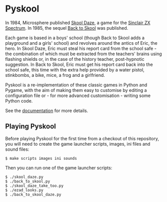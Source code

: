 Pyskool
=======
In 1984, Microsphere published
[Skool Daze](https://en.wikipedia.org/wiki/Skool_Daze), a game for the
[Sinclair ZX Spectrum](https://en.wikipedia.org/wiki/ZX_Spectrum). In 1985, the
sequel [Back to Skool](https://en.wikipedia.org/wiki/Back_to_Skool) was
published.

Each game is based in a boys' school (though Back to Skool adds a playground
and a girls' school) and revolves around the antics of Eric, the hero. In Skool
Daze, Eric must steal his report card from the school safe - the combination of
which must be extracted from the teachers' brains using flashing shields or, in
the case of the history teacher, post-hypnotic suggestion. In Back to Skool,
Eric must get his report card back into the school safe, this time with the
extra help provided by a water pistol, stinkbombs, a bike, mice, a frog and a
girlfriend.

Pyskool is a re-implementation of these classic games in Python and Pygame,
with the aim of making them easy to customise by editing a configuration file
or - for more advanced customisation - writing some Python code.

See the [documentation](https://skoolkid.github.io/pyskool/) for more details.

Playing Pyskool
---------------
Before playing Pyskool for the first time from a checkout of this repository,
you will need to create the game launcher scripts, images, ini files and sound
files:

    $ make scripts images ini sounds

Then you can run one of the game launcher scripts:

    $ ./skool_daze.py
    $ ./back_to_skool.py
    $ ./skool_daze_take_too.py
    $ ./ezad_looks.py
    $ ./back_to_skool_daze.py
